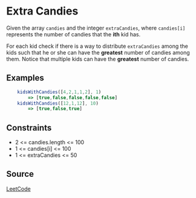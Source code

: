 # Extra Candies

Given the array `candies` and the integer `extraCandies`, where `candies[i]` represents the number of candies that the **ith** kid has.

For each kid check if there is a way to distribute `extraCandies` among the kids such that he or she can have the **greatest** number of candies among them. Notice that multiple kids can have the **greatest** number of candies.

## Examples

```javascript
    kidsWithCandies([4,2,1,1,2], 1)
        => [true,false,false,false,false] 
    kidsWithCandies([12,1,12], 10)
        => [true,false,true]
```


## Constraints
- 2 <= candies.length <= 100
- 1 <= candies[i] <= 100
- 1 <= extraCandies <= 50

## Source
[LeetCode](https://leetcode.com/problems/kids-with-the-greatest-number-of-candies/)